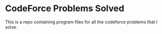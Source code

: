 # CodeForce Problems Solved

This is a repo containing program files for all the codeforce problems that I solve.
